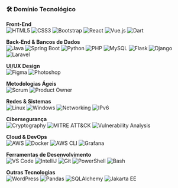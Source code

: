 ### 🛠️ **Domínio Tecnológico**

**Front-End**  
![HTML5](https://img.shields.io/badge/HTML5-E34F26?style=flat-square&logo=html5&logoColor=white)
![CSS3](https://img.shields.io/badge/CSS3-1572B6?style=flat-square&logo=css3&logoColor=white)
![Bootstrap](https://img.shields.io/badge/Bootstrap-7952B3?style=flat-square&logo=bootstrap&logoColor=white)
![React](https://img.shields.io/badge/React-20232A?style=flat-square&logo=react&logoColor=61DAFB)
![Vue.js](https://img.shields.io/badge/Vue.js-4FC08D?style=flat-square&logo=vuedotjs&logoColor=white)
![Dart](https://img.shields.io/badge/Dart-0175C2?style=flat-square&logo=dart&logoColor=white)

**Back-End & Bancos de Dados**  
![Java](https://img.shields.io/badge/Java-ED8B00?style=flat-square&logo=openjdk&logoColor=white)
![Spring Boot](https://img.shields.io/badge/Spring_Boot-6DB33F?style=flat-square&logo=spring-boot&logoColor=white)
![Python](https://img.shields.io/badge/Python-3776AB?style=flat-square&logo=python&logoColor=white)
![PHP](https://img.shields.io/badge/PHP-777BB4?style=flat-square&logo=php&logoColor=white)
![MySQL](https://img.shields.io/badge/MySQL-4479A1?style=flat-square&logo=mysql&logoColor=white)
![Flask](https://img.shields.io/badge/Flask-000000?style=flat-square&logo=flask&logoColor=white)
![Django](https://img.shields.io/badge/Django-092E20?style=flat-square&logo=django&logoColor=white)
![Laravel](https://img.shields.io/badge/Laravel-FF2D20?style=flat-square&logo=laravel&logoColor=white)

**UI/UX Design**  
![Figma](https://img.shields.io/badge/Figma-F24E1E?style=flat-square&logo=figma&logoColor=white)
![Photoshop](https://img.shields.io/badge/Photoshop-31A8FF?style=flat-square&logo=adobephotoshop&logoColor=white)

**Metodologias Ágeis**  
![Scrum](https://img.shields.io/badge/Scrum-6DB33F?style=flat-square&logo=scrutinizerci&logoColor=white)
![Product Owner](https://img.shields.io/badge/Product_Owner-FF9900?style=flat-square&logo=target&logoColor=white)

**Redes & Sistemas**  
![Linux](https://img.shields.io/badge/Linux-FCC624?style=flat-square&logo=linux&logoColor=black)
![Windows](https://img.shields.io/badge/Windows-0078D6?style=flat-square&logo=windows&logoColor=white)
![Networking](https://img.shields.io/badge/Redes-1E90FF?style=flat-square&logo=networkx&logoColor=white)
![IPv6](https://img.shields.io/badge/IPv6-32CD32?style=flat-square&logo=icloud&logoColor=white)

**Cibersegurança**  
![Cryptography](https://img.shields.io/badge/Criptografia-4B0082?style=flat-square&logo=keycdn&logoColor=white)
![MITRE ATT&CK](https://img.shields.io/badge/MITRE_ATT&CK-FF0000?style=flat-square&logo=windowsterminal&logoColor=white)
![Vulnerability Analysis](https://img.shields.io/badge/Análise_de_Vulnerabilidades-FFD700?style=flat-square&logo=securityscorecard&logoColor=black)

**Cloud & DevOps**  
![AWS](https://img.shields.io/badge/AWS-232F3E?style=flat-square&logo=amazon-aws&logoColor=white)
![Docker](https://img.shields.io/badge/Docker-2496ED?style=flat-square&logo=docker&logoColor=white)
![AWS CLI](https://img.shields.io/badge/AWS_CLI-FF9900?style=flat-square&logo=amazonaws&logoColor=white)
![Grafana](https://img.shields.io/badge/Grafana-F46800?style=flat-square&logo=grafana&logoColor=white)

**Ferramentas de Desenvolvimento**  
![VS Code](https://img.shields.io/badge/VS_Code-007ACC?style=flat-square&logo=visualstudiocode&logoColor=white)
![IntelliJ](https://img.shields.io/badge/IntelliJ-000000?style=flat-square&logo=intellijidea&logoColor=white)
![Git](https://img.shields.io/badge/Git-F05032?style=flat-square&logo=git&logoColor=white)
![PowerShell](https://img.shields.io/badge/PowerShell-5391FE?style=flat-square&logo=powershell&logoColor=white)
![Bash](https://img.shields.io/badge/Bash-4EAA25?style=flat-square&logo=gnubash&logoColor=white)

**Outras Tecnologias**  
![WordPress](https://img.shields.io/badge/WordPress-21759B?style=flat-square&logo=wordpress&logoColor=white)
![Pandas](https://img.shields.io/badge/Pandas-150458?style=flat-square&logo=pandas&logoColor=white)
![SQLAlchemy](https://img.shields.io/badge/SQLAlchemy-000000?style=flat-square&logo=sqlalchemy&logoColor=white)
![Jakarta EE](https://img.shields.io/badge/Jakarta_EE-EF2D5E?style=flat-square&logo=eclipseide&logoColor=white)
